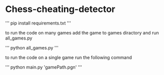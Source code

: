 # Chess-cheating-detector

'''
    pip install requirements.txt
'''

to run the code on many games add the game to games diractory and run all_games.py

'''
    python all_games.py
'''

to run the code on a single game run the following command

'''
    python main.py 'gamePath.pgn'
'''